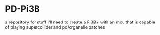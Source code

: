 # PD-Pi3B
a repository for stuff I'll need to create a Pi3B+ with an mcu that is capable of playing supercollider and pd/organelle patches 
